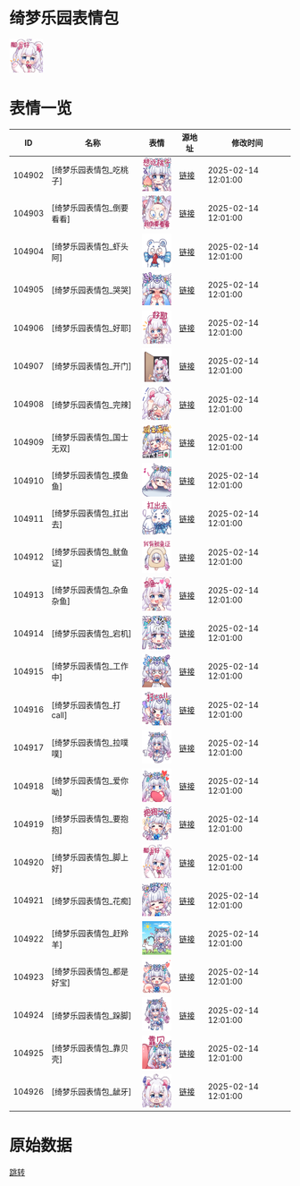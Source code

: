 # 绮梦乐园表情包

<img src="./cover.png" height="60" alt="cover" />

# 表情一览

|ID|名称|表情|源地址|修改时间|
|----|----|----|----|----|
|104902|[绮梦乐园表情包_吃桃子]|<img src="./pic/104902_%5B绮梦乐园表情包_吃桃子%5D.png" height="60" alt="吃桃子"/>|[链接](https://i0.hdslb.com/bfs/garb/ca691b50bf2a0dd8670b72a00d7093c0b660ba8b.png)|2025-02-14 12:01:00|
|104903|[绮梦乐园表情包_倒要看看]|<img src="./pic/104903_%5B绮梦乐园表情包_倒要看看%5D.png" height="60" alt="倒要看看"/>|[链接](https://i0.hdslb.com/bfs/garb/cbf887377dbfaf5f2d2aee0c007e3b0459607bf7.png)|2025-02-14 12:01:00|
|104904|[绮梦乐园表情包_虾头阿]|<img src="./pic/104904_%5B绮梦乐园表情包_虾头阿%5D.png" height="60" alt="虾头阿"/>|[链接](https://i0.hdslb.com/bfs/garb/c18577404c28c081fe0dd6e40ebed50d4446a841.png)|2025-02-14 12:01:00|
|104905|[绮梦乐园表情包_哭哭]|<img src="./pic/104905_%5B绮梦乐园表情包_哭哭%5D.png" height="60" alt="哭哭"/>|[链接](https://i0.hdslb.com/bfs/garb/b7c81b72228b056a51520c071c92c1ad4579de2c.png)|2025-02-14 12:01:00|
|104906|[绮梦乐园表情包_好耶]|<img src="./pic/104906_%5B绮梦乐园表情包_好耶%5D.png" height="60" alt="好耶"/>|[链接](https://i0.hdslb.com/bfs/garb/cb12efa5bdcf5c01c3bcfbd6f80857092f5cc9f4.png)|2025-02-14 12:01:00|
|104907|[绮梦乐园表情包_开门]|<img src="./pic/104907_%5B绮梦乐园表情包_开门%5D.png" height="60" alt="开门"/>|[链接](https://i0.hdslb.com/bfs/garb/911fb9fd617fda9877a7e33fbc68b8edb3a36231.png)|2025-02-14 12:01:00|
|104908|[绮梦乐园表情包_完辣]|<img src="./pic/104908_%5B绮梦乐园表情包_完辣%5D.png" height="60" alt="完辣"/>|[链接](https://i0.hdslb.com/bfs/garb/b51ca5f2c0ae90538e1983cd3e359e679fb475d8.png)|2025-02-14 12:01:00|
|104909|[绮梦乐园表情包_国士无双]|<img src="./pic/104909_%5B绮梦乐园表情包_国士无双%5D.png" height="60" alt="国士无双"/>|[链接](https://i0.hdslb.com/bfs/garb/1b077af48eaa6542a99fae46dd793b4bb1e88032.png)|2025-02-14 12:01:00|
|104910|[绮梦乐园表情包_摸鱼鱼]|<img src="./pic/104910_%5B绮梦乐园表情包_摸鱼鱼%5D.png" height="60" alt="摸鱼鱼"/>|[链接](https://i0.hdslb.com/bfs/garb/0f47d6d71b0dffad4cf45d5865c4f2ba5d6dac84.png)|2025-02-14 12:01:00|
|104911|[绮梦乐园表情包_扛出去]|<img src="./pic/104911_%5B绮梦乐园表情包_扛出去%5D.png" height="60" alt="扛出去"/>|[链接](https://i0.hdslb.com/bfs/garb/c16879c5a4bd2bfc87d0dbc2484848e7b6f5d5fe.png)|2025-02-14 12:01:00|
|104912|[绮梦乐园表情包_鱿鱼证]|<img src="./pic/104912_%5B绮梦乐园表情包_鱿鱼证%5D.png" height="60" alt="鱿鱼证"/>|[链接](https://i0.hdslb.com/bfs/garb/fd5eb26275a7fc762c6ba92d4232912c549a8d37.png)|2025-02-14 12:01:00|
|104913|[绮梦乐园表情包_杂鱼杂鱼]|<img src="./pic/104913_%5B绮梦乐园表情包_杂鱼杂鱼%5D.png" height="60" alt="杂鱼杂鱼"/>|[链接](https://i0.hdslb.com/bfs/garb/3e1d9958e952b31dd262e39a04959cc91d2819a4.png)|2025-02-14 12:01:00|
|104914|[绮梦乐园表情包_宕机]|<img src="./pic/104914_%5B绮梦乐园表情包_宕机%5D.png" height="60" alt="宕机"/>|[链接](https://i0.hdslb.com/bfs/garb/ed6040be1ef5d1b038a53645e9e07e7b8067ba69.png)|2025-02-14 12:01:00|
|104915|[绮梦乐园表情包_工作中]|<img src="./pic/104915_%5B绮梦乐园表情包_工作中%5D.png" height="60" alt="工作中"/>|[链接](https://i0.hdslb.com/bfs/garb/ee26e5b2f3a89a3adc1e241622691e41a10817a5.png)|2025-02-14 12:01:00|
|104916|[绮梦乐园表情包_打call]|<img src="./pic/104916_%5B绮梦乐园表情包_打call%5D.png" height="60" alt="打call"/>|[链接](https://i0.hdslb.com/bfs/garb/033444e0ce4d4bba51e2a9813a033a8b8bc787ee.png)|2025-02-14 12:01:00|
|104917|[绮梦乐园表情包_拉噗噗]|<img src="./pic/104917_%5B绮梦乐园表情包_拉噗噗%5D.png" height="60" alt="拉噗噗"/>|[链接](https://i0.hdslb.com/bfs/garb/21b6662168b61b7c9c2a92446ee2b6385a194abe.png)|2025-02-14 12:01:00|
|104918|[绮梦乐园表情包_爱你呦]|<img src="./pic/104918_%5B绮梦乐园表情包_爱你呦%5D.png" height="60" alt="爱你呦"/>|[链接](https://i0.hdslb.com/bfs/garb/1a2f3cd8cba934be1c56e75a1b8169304fd1e56a.png)|2025-02-14 12:01:00|
|104919|[绮梦乐园表情包_要抱抱]|<img src="./pic/104919_%5B绮梦乐园表情包_要抱抱%5D.png" height="60" alt="要抱抱"/>|[链接](https://i0.hdslb.com/bfs/garb/e67e5293373d1d4a95f501eb96de9fe9e6c99fa3.png)|2025-02-14 12:01:00|
|104920|[绮梦乐园表情包_脚上好]|<img src="./pic/104920_%5B绮梦乐园表情包_脚上好%5D.png" height="60" alt="脚上好"/>|[链接](https://i0.hdslb.com/bfs/garb/6e0f048a8dc455ecb0281eb7d999346f45d5e2b9.png)|2025-02-14 12:01:00|
|104921|[绮梦乐园表情包_花痴]|<img src="./pic/104921_%5B绮梦乐园表情包_花痴%5D.png" height="60" alt="花痴"/>|[链接](https://i0.hdslb.com/bfs/garb/a2e29e05cc3572562f3cb8787e0eef7875252c3d.png)|2025-02-14 12:01:00|
|104922|[绮梦乐园表情包_赶羚羊]|<img src="./pic/104922_%5B绮梦乐园表情包_赶羚羊%5D.png" height="60" alt="赶羚羊"/>|[链接](https://i0.hdslb.com/bfs/garb/877b0eaa8d273f7f13b2e8b3bd1d518bc7cce5bd.png)|2025-02-14 12:01:00|
|104923|[绮梦乐园表情包_都是好宝]|<img src="./pic/104923_%5B绮梦乐园表情包_都是好宝%5D.png" height="60" alt="都是好宝"/>|[链接](https://i0.hdslb.com/bfs/garb/1d68b8711a25243789cafdf7386cf5a2b6885c86.png)|2025-02-14 12:01:00|
|104924|[绮梦乐园表情包_跺脚]|<img src="./pic/104924_%5B绮梦乐园表情包_跺脚%5D.png" height="60" alt="跺脚"/>|[链接](https://i0.hdslb.com/bfs/garb/5092cd2946627b3bf1c0802d7f12b1f3f67a9062.png)|2025-02-14 12:01:00|
|104925|[绮梦乐园表情包_靠贝壳]|<img src="./pic/104925_%5B绮梦乐园表情包_靠贝壳%5D.png" height="60" alt="靠贝壳"/>|[链接](https://i0.hdslb.com/bfs/garb/eee5b298af51b632c01d10b350fff7dc3b044bcb.png)|2025-02-14 12:01:00|
|104926|[绮梦乐园表情包_龇牙]|<img src="./pic/104926_%5B绮梦乐园表情包_龇牙%5D.png" height="60" alt="龇牙"/>|[链接](https://i0.hdslb.com/bfs/garb/fb49bead41c440f0b1f17f081cd1f3d8098baeb9.png)|2025-02-14 12:01:00|

# 原始数据

[跳转](./raw.json)

